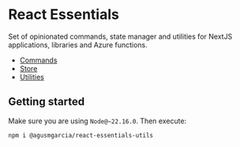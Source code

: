 # React Essentials

Set of opinionated commands, state manager and utilities for NextJS applications, libraries and Azure functions.

- [Commands](/packages/react-essentials-commands/.github/README.md)
- [Store](/packages/react-essentials-store/.github/README.md)
- [Utilities](/packages/react-essentials-utils/.github/README.md)

## Getting started

Make sure you are using `Node@~22.16.0`. Then execute:

```bash
npm i @agusmgarcia/react-essentials-utils
```
